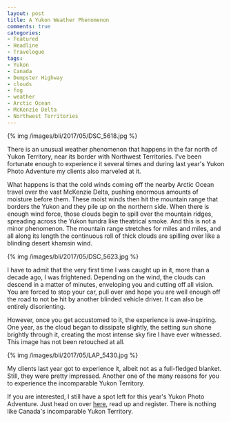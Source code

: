 ```yaml
---
layout: post
title: A Yukon Weather Phenomenon
comments: true
categories:
- Featured
- Headline
- Travelogue
tags:
- Yukon
- Canada
- Dempster Highway
- clouds
- fog
- weather
- Arctic Ocean
- McKenzie Delta
- Northwest Territories
---
```


{% img /images/bli/2017/05/DSC_5618.jpg %}

There is an unusual weather phenomenon that happens in the far north of Yukon Territory, near its border with Northwest Territories. I've been fortunate enough to experience it several times and during last year's Yukon Photo Adventure my clients also marveled at it. 

<!--more-->

What happens is that the cold winds coming off the nearby Arctic Ocean travel over the vast McKenzie Delta, pushing enormous amounts of moisture before them. These moist winds then hit the mountain range that borders the Yukon and they pile up on the northern side. When there is enough wind force, those clouds begin to spill over the mountain ridges, spreading across the Yukon tundra like theatrical smoke. And this is not a minor phenomenon. The mountain range stretches for miles and miles, and all along its length the continuous roll of thick clouds are spilling over like a blinding desert khamsin wind. 

{% img /images/bli/2017/05/DSC_5623.jpg %}

I have to admit that the very first time I was caught up in it, more than a decade ago, I was frightened. Depending on the wind, the clouds can descend in a matter of minutes, enveloping you and cutting off all vision. You are forced to stop your car, pull over and hope you are well enough off the road to not be hit by another blinded vehicle driver. It can also be entirely disorienting. 

However, once you get accustomed to it, the experience is awe-inspiring. One year, as the cloud began to dissipate slightly, the setting sun shone brightly through it, creating the most intense sky fire I have ever witnessed. This image has not been retouched at all. 

{% img /images/bli/2017/05/LAP_5430.jpg %}

My clients last year got to experience it, albeit not as a full-fledged blanket. Still, they were pretty impressed. Another one of the many reasons for you to experience the incomparable Yukon Territory. 

If you are interested, I still have a spot left for this year's Yukon Photo Adventure. Just head on over [here](http://www.lesterpickerphoto.com/workshops/upcoming-workshops.html#yukon), read up and register. There is nothing like Canada's incomparable Yukon Territory. 